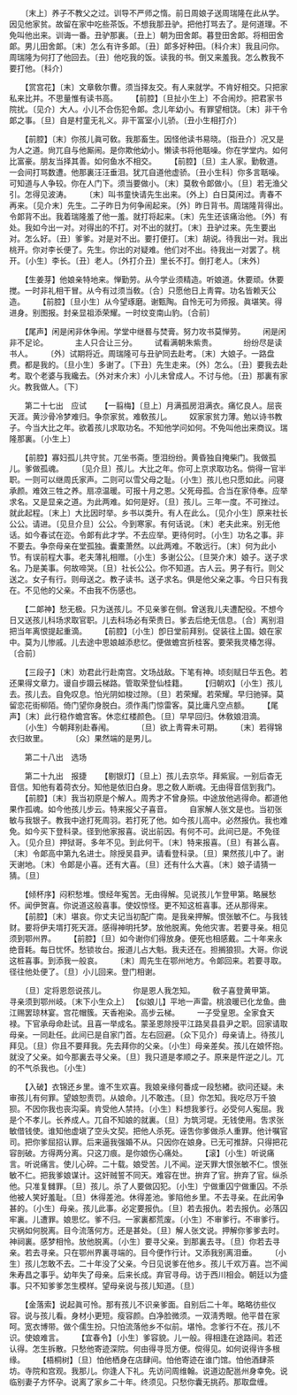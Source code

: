 <!-- { "loadSidebar": true } -->
　　〔末上〕养子不教父之过。训导不严师之惰。前日周娘子送周瑞隆在此从学。因见他家贫。故留在家中吃些茶饭。不想我那丑驴。把他打骂去了。是何道理。不免叫他出来。训诲一番。丑驴那裏。〔丑上〕朝为田舍郞。暮登田舍郞。将相田舍郞。男儿田舍郞。〔末〕怎么有许多郞。〔丑〕郞多好种田。〔科介末〕我且问你。周瑞隆为何打了他回去。〔丑〕他吃我的饭。读我的书。倒又来羞我。怎么教我不要打他。〔科介〕 

　　【赏宫花】〔末〕文章敎尔曹。须当择友交。有人来就学。不肯好相交。只把家私来比并。不思量惟有读书高。 
　　【前腔】〔旦扯小生上〕不合闹炒。把君家书院扰。〔见介〕大人。小儿不合伤犯令郞。念儿年幼小。有罪望相饶。〔末〕非干令郞之事。〔旦〕自是村童无礼义。非干富室小儿骄。〔丑小生相打介〕 

　　【前腔】〔末〕你孩儿眞可敎。我那畜生。因怪他读书易晓。〔指丑介〕况又是为人之道。尙兀自与他厮闹。是你欺他幼小。懒读书将他聒噪。你在学堂内。如何比富豪。朋友当择其善。如何鱼水不相交。 
　　【前腔】〔旦〕主人家。勤敎道。一会间打骂数遭。他那裏汪汪垂泪。犹兀自道他虚骄。〔丑小生科〕你多言聒噪。可知道与人争较。你在人门下。须当要做小。〔末〕莫敎令郞做小。〔旦〕若无渔父引。怎得见波涛。 
　　〔末〕叫书童快请先生出来。〔外上〕白日莫闲过。靑春不再来。〔见介末〕先生。二子昨日为何争闹起来。〔外〕昨日背书。周瑞隆背得出。令郞背不出。我着瑞隆羞了他一羞。就打将起来。〔末〕先生还该痛治他。〔外〕有处。我如今出一对。对得出的不打。对不出的就打。〔末〕丑驴过来。先生要出对。怎么好。〔丑〕爹爹。对是对不出。要打便打。〔末〕胡说。待我出一对。我出桃开。你对李长便了。先生。你出的对疑难。他们对不出。待我出一对罢了。桃开。〔小生〕李长。〔丑〕老人。〔外打介丑〕里长不打。倒打老人。〔末外〕 

　　【生姜芽】他娘亲特地来。惮勤劳。从今学业须精造。听娘道。休要顽。休要搅。一时非礼相干冒。从今有过须当敎。〔合〕只愿他日上靑霄。功名皆赖天公造。 
　　【前腔】〔旦小生〕从今望琢磨。谢甄陶。自怜无可为师报。眞堪笑。得进身。别图报。封亲显祖添荣耀。一时纹变南山豹。〔合前〕 

　　【尾声】闲是闲非休争闹。学堂中继晷与焚膏。努力攻书莫惮劳。 
　　闲是闲非不足论。　　　　主人只合让三分。 
　　试看满朝朱紫贵。　　　　纷纷尽是读书人。 
　　〔外〕试期将近。周瑞隆可与丑驴同去赴考。〔末〕大娘子。一路盘费。都是我的。〔旦小生〕多谢了。〔下丑〕先生走来。〔外〕怎么。〔丑〕要我去赴考。取个老婆与我纔去。〔外对末介末〕小儿未曾成人。不讨与他。〔丑〕那裏有家火。教我做人。〔下〕 


　　第二十七出　应试 
　　【一翦梅】〔旦上〕月满孤房泪满衣。痛忆良人。屈丧天涯。黄沙骨冷梦难归。争奈家贫。难敎孩儿。 
　　奴家家贫力薄。勉以诗书教子。今当大比之年。欲着孩儿求取功名。不知他学问如何。不免叫他出来商议。瑞隆那裏。〔小生上〕 

　　【前腔】寡妇孤儿共守贫。兀坐书斋。堕泪纷纷。黄昏独自掩柴门。我做孤儿。爹做孤魂。 
　　〔见介旦〕孩儿。大比之年。你可上京求取功名。倘得一官半职。一则可以继周氏家声。二则可以雪父母之耻。〔小生〕孩儿也只愿如此。问寝承颜。难效三牲之养。扇凉温暖。可报十月之恩。父死母孤。合当在家侍奉。应举求名。又是显亲之道。为此两难。如何是好。〔旦〕孩儿。三年一度。不可挫过。就此起程。〔末上〕大比因时举。乡书以类升。有人在此么。〔见介小生〕原来社长公公。请进。〔见旦介旦〕公公。今到寒家。有何话说。〔末〕老夫此来。别无他话。如今春试在迩。令郞有此才学。不去应举。更待何时。〔小生〕功名之事。非不要去。争奈母亲在堂孤独。囊橐萧然。以此两难。不敢远行。〔末〕何为此小节。有误前程大事。老夫薄礼相赠。〔小生〕多谢公公。〔旦哭介末〕娘子。送子求名。乃是美事。何故啼哭。〔旦〕社长公公。你不知道。古人云。男子有行。则父送之。女子有行。则母送之。教子读书。送子求名。俱是他父亲之事。今日只有我在。不见他的父亲。不由我不伤感也。 

　　【二郞神】愁无极。只为送孩儿。不见亲爹在侧。曾送我儿夫遭配役。不想今日又送孩儿科场求取官职。儿去科场必有荣贵日。爹去后绝无信息。〔合〕离别泪把当年离恨提起重滴。 
　　【前腔】〔小生〕卽日堂前拜别。促装往上国。娘在家中。莫为儿惨戚。儿去途中思娘越添悲忆。便做蟾宫折桂客。要荣我灵椿怎得。〔合前〕 

　　【三段子】〔末〕劝君此行赴南宫。文场战敌。下笔有神。顷刻赋日华五色。若还果得文章力。谩自步蹑云梯路。管取荣登仙桂籍。 
　　【归朝欢】〔小生〕孩儿去。孩儿去。自免叹息。怕光阴如梭过隙。〔旦〕若荣耀。若荣耀。早归驰驿。莫留恋花街柳陌。倚门望你身脱白。须作禹门惊雷客。莫比庸凡空点额。 
　　【尾声】〔末〕此行稳作蟾宫客。休恋红楼颜色。〔旦〕早早回归。休敎娘泪滴。 
　　〔小生〕今朝拜别赴春闱。　　　　〔旦〕欲上靑霄未可期。 
　　〔末〕若得锦衣归故里。　　　　〔众〕果然端的是男儿。 

　　第二十八出　选场 

　　第二十九出　报捷 
　　【剔银灯】〔旦上〕孩儿去京华。拜紫宸。一别后杳无音信。知他有着荷衣分。知他是依旧白身。思之敎人断魂。无由得音信到我门。 
　　【前腔】〔末〕我当初原是个解人。周秀才不曾身殒。中途放他逃得命。都道他果作孤魂。如今他孩儿步云。特来报父子喜音。 
　　自家解人张文是也。当初张敏与我银子。教我中途打死周羽。若打死了他。如今孩儿高中。必然报仇。我也难免。如今买下登科录。径到他家报喜。说出前因。有何不可。此间已是。不免径入。〔见介旦〕押狱哥。多年不见。到此何干。〔末〕特来报喜。〔旦〕有甚么喜。〔末〕令郞高中第九名进士。除授吴县尹。请看登科录。〔旦〕果然孩儿中了。谢天谢地。〔末〕令郞是小喜。还有大喜。〔旦〕还有什么大喜。〔末〕娘子请猜一猜。〔旦〕 

　　【倾杯序】闷积愁堆。恨经年寃苦。无由得解。见说孩儿乍登甲第。略展愁怀。闻伊贺喜。你说道这般喜事。使奴惊怪。更不知这桩喜事。还从那得来。 
　　【前腔】〔末〕堪哀。你丈夫记当初配广南。是我亲押解。恨张敏不仁。与我钱财。要将伊夫壻打死天涯。感得神明托梦。放他脱离。免他灾害。若要寻亲。相见须到鄂州界。 
　　【前腔】〔旦〕如今谢你们得放身。便死也相感戴。二十年来永绝音耗。每日忧怀。愁锁妆台。报道儿占大魁。我夫还在。担搁狼狈。大哥。你说这桩喜事。到添我一般哀。 
　　〔末〕周先生在鄂州地方。令郞回来。若要寻取。径往他处便了。〔旦〕小儿回来。登门相谢。 

　　〔旦〕定将恩怨说孩儿。　　　　你是恩人我怎知。 
　　敎子喜登黄甲第。　　　　寻亲须到鄂州岐。〔末下小生众上〕 【似娘儿】平地一声雷。桃浪暖已化龙鱼。曲江赐罢琼林宴。宫花帽簇。天香袍染。高步云梯。 
　　一子受皇恩。全家食天禄。下官承母命赴试。且喜一举成名。蒙圣恩除授平江路吴县县尹之职。回家请取母亲。一同赴任。此间已是自家门首。左右回避。〔众下见介〕母亲请上。待孩儿拜见。〔旦〕你且不要拜我。先去拜你的父亲。〔小生〕母亲差矣。孩儿在娘怀抱。就没了父亲。如今那裏去寻父亲。〔旦〕我只道是孝顺之子。原来是忤逆之儿。兀的不气杀我也。〔小生〕 

　　【入破】衣锦还乡里。谁不生欢喜。我娘亲缘何番成一段愁緖。欲问还疑。未审孩儿有何罪。望娘恕责罚。从娘命。儿不敢违。〔旦〕你怎知。我吃尽万千狼狈。不因你我也丧沟渠。肯受他人禁持。〔小生〕料想我爹行。必受何人寃屈。我是个不孝儿。长养成人。兀自不知娘的就裏。〔旦〕为筑河堤。无钱使用。吿求张敏借钱使。谁知他虚塡了空头文契。把他人杀死。诬吿你爹做杀人重罪。他计嘱官司。把你爹屈招认罪。后来逼我强婚不从。只因你在娘身。已无可推辞。只得把花容剖破。方得两分离。只这刀痕。是你娘伤心痛处。 
　　【滚】〔小生〕听说痛言。听说痛言。使儿心碎。二十载。娘受苦。儿不闻。逆天罪大恨张敏不仁。恨张敏不仁。把我爹娘谋计。这奸贼誓不同天。难容在世。拚弃了官。拚弃了官。纵杀他。只准复雠罪。〔旦〕孩儿。杀了人要做囚犯。〔小生〕宁做重囚宁做重囚。不杀他被人笑好羞耻。〔旦〕休得差池。休得差池。爹陷他乡里。不去寻亲。在此闲争甚的。〔小生〕母亲。孩儿此事。必定要报仇。〔旦〕若去报仇。若去报仇。必落囚牢裏。儿遭罪。娘思忆。爹不归。一家裏都荒废。〔小生〕不审爹行。不审爹行。灾祸如何脱离。目今流落何方。还是甚处。〔旦〕解人张文说。押解你爹爹去时。神祠裏。感梦相怜。放他脱离。〔小生〕要寻父亲。到那裏去寻。〔旦〕你若去寻亲。若去寻亲。只在鄂州界裏寻端的。目今便作行计。又添我别离泪垂。 
　　〔小生〕孩儿怎敢不去。二十年没了父亲。今日见说爹在他乡。孩儿千欢万喜。岂不闻朱寿昌之事乎。幼年失了母亲。后来长成。弃官寻母。访于西川相会。朝廷以为盛事。只不知爹爹怎生模样。望母亲说与孩儿知道。〔旦〕 

　　【金落索】说起眞可怜。那有孩儿不识亲爹面。自别后二十年。略略彷些仪容。说与孩儿看。身材小更短。瘦容颜。白净脸微须。一双淸秀眼。他平昔在家呵。宽衣博带。做个儒生扮。只怕流落他乡不似前。堪怜。念爹行不在。孩儿不识。使娘难言。 
　　【宜春令】〔小生〕爹容貌。儿一般。得相逢在途路间。若还认得。怎生拆散。只愁他寄迹深院。何由得寻觅方便。傥得见。如何说得许多根缘。 
　　【梧桐树】〔旦〕怕他栖身在店肆间。怕他寄迹在谁门馆。怕他酒肆茶坊。寺院和宫观。我那儿。你逢人下礼。先访问周维翰。说道边配邕州身幸免。说临别妻子方怀孕。说离了家乡二十年。终须见。只愁你囊无挑药。那取盘缠。 
